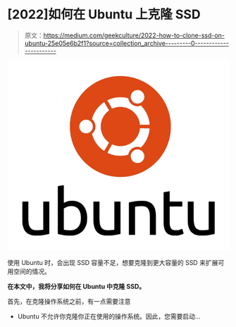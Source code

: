 # [2022]如何在 Ubuntu 上克隆 SSD

> 原文：<https://medium.com/geekculture/2022-how-to-clone-ssd-on-ubuntu-25e05e6b2f1?source=collection_archive---------0----------------------->

![](img/3a4d5ae8828a0680f3dbf898614205ea.png)

使用 Ubuntu 时，会出现 SSD 容量不足，想要克隆到更大容量的 SSD 来扩展可用空间的情况。

**在本文中，我将分享如何在 Ubuntu 中克隆 SSD。**

首先，在克隆操作系统之前，有一点需要注意

*   Ubuntu 不允许你克隆你正在使用的操作系统。因此，您需要启动…